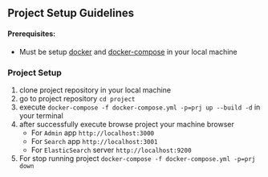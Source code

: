 ## Project Setup Guidelines  

#### Prerequisites:
* Must be setup [docker](https://docs.docker.com/install/) and [docker-compose](https://docs.docker.com/compose/install/) in your local machine

### Project Setup
1. clone project repository in your local machine
2. go to project repository `cd project`  
3. execute `docker-compose -f docker-compose.yml -p=prj up --build -d` in your terminal
4. after successfully execute browse project your machine browser
    * For `Admin` app `http://localhost:3000`
    * For `Search` app `http://localhost:3001`
    * For `ElasticSearch` server `http://localhost:9200`   
5. For stop running project `docker-compose -f docker-compose.yml -p=prj down`
   
